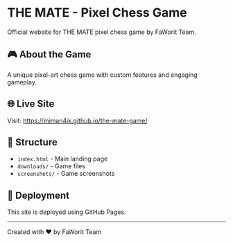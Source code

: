 # THE MATE - Pixel Chess Game

Official website for THE MATE pixel chess game by FaWorit Team.

## 🎮 About the Game
A unique pixel-art chess game with custom features and engaging gameplay.

## 🌐 Live Site
Visit: https://miman4ik.github.io/the-mate-game/

## 📁 Structure
- `index.html` - Main landing page
- `downloads/` - Game files
- `screenshots/` - Game screenshots

## 🚀 Deployment
This site is deployed using GitHub Pages.

---
Created with ❤️ by FaWorit Team